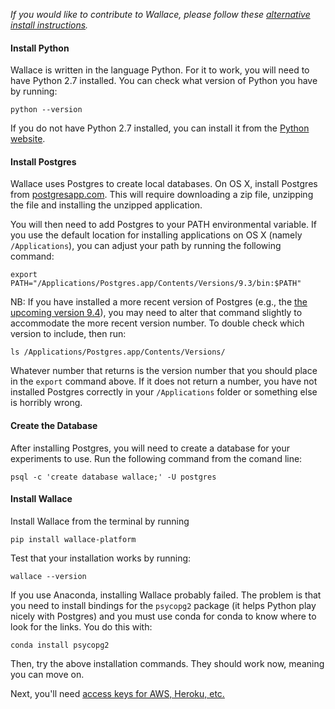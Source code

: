 *If you would like to contribute to Wallace, please follow these [alternative install instructions](Developing-Wallace-(setup-guide).md).*

#### Install Python

Wallace is written in the language Python. For it to work, you will need to have Python 2.7 installed. You can check what version of Python you have by running:
```
python --version
```
If you do not have Python 2.7 installed, you can install it from the [Python website](https://www.python.org/downloads/). 

#### Install Postgres

Wallace uses Postgres to create local databases. On OS X, install Postgres from [postgresapp.com](http://postgresapp.com). This will require downloading a zip file, unzipping the file and installing the unzipped application. 

You will then need to add Postgres to your PATH environmental variable. If you use the default location for installing applications on OS X (namely `/Applications`), you can adjust your path by running the following command:
```
export PATH="/Applications/Postgres.app/Contents/Versions/9.3/bin:$PATH"
```
NB: If you have installed a more recent version of Postgres (e.g., the [the upcoming version 9.4](https://github.com/PostgresApp/PostgresApp/releases/tag/9.4rc1)), you may need to alter that command slightly to accommodate the more recent version number. To double check which version to include, then run:    
```
ls /Applications/Postgres.app/Contents/Versions/
```
Whatever number that returns is the version number that you should place in the `export` command above. If it does not return a number, you have not installed Postgres correctly in your `/Applications` folder or something else is horribly wrong.

#### Create the Database

After installing Postgres, you will need to create a database for your experiments to use. Run the following command from the comand line:

```
psql -c 'create database wallace;' -U postgres
```

#### Install Wallace

Install Wallace from the terminal by running
```
pip install wallace-platform
```

Test that your installation works by running:

```
wallace --version
```

If you use Anaconda, installing Wallace probably failed. The problem is that you need to install bindings for the `psycopg2` package (it helps Python play nicely with Postgres) and you must use conda for conda to know where to look for the links. You do this with:

```
conda install psycopg2
```

Then, try the above installation commands. They should work now, meaning you can move on. 

Next, you'll need [access keys for AWS, Heroku, etc.](AWS-etc-keys.md)
